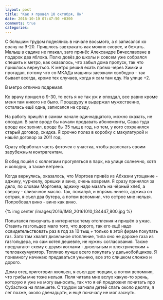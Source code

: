 ```yaml
---
layout: post
title: "Как я провёл 10 октября, Пн"
date: 2016-10-10 07:47:50 +0300
comments: true
categories: 
---
```

С большим трудом поднялись в начале восьмого, а я записался ко врачу на 9-20. Пришлось завтракать как можно скорее, и бежать. Малыш в садике не плакал, зато принёс Александре Вячеславовне в подарок два яблока. Полю довёз до школы и совсем уже собрался спешить к метро, как оказалось, что забыл дома пропуск, так что пришлось вернуться. К метро решил ехать прямо через Химки и прогадал, потому что со МКАДа машины заезжали свободно - так бывает всегда, кроме тех случаев, когда я сам там еду. На улице +2.

В метро отлично подремал.

Ко врачу пришел в 9-30, то есть я не так уж и опоздал, все равно кроме меня там никого не было. Процедуру я выдержал мужественно, осталась ещё одна, записался на среду.

На работу пришёл в самом начале одиннадцатого, можно сказать, не опоздал. В зале вроде бы начали продавать абонементы, Саша туда вроде как звонил, вроде бы 35 тыщ в год, но тем, у кого сохранился старый договор, скидка. Я срочно полез в коробку с макулатурой и нашёл договор за 2011 год.

Сразу обработал часть фоточек с участка, чтобы разослать своим зарубежным контрагентам.

В обед пошёл с коллегами прогуляться в парк, на улице солнечно, хотя и холодно, а также ветрено. 

Когда вернулись, оказалось, что Моргоев привёз из Абхазии угощение - аджику, чурчхелу, орешки и вино, очень вовремя. Я сразу принялся за дело, по словам Моргоева, аджику надо мазать на чёрный хлеб, а сверху - сливочное масло. Так, пожалуй, и впрямь ничего, аджика оч острая, я съел два бутера, а потом вспомнил, что острое мне нельзя. Попробовал вино - вино как вино.

{% img center /images/2016/IMG_20161010_134447_800.jpg %}

Попытался поизучать в интернетах тему отопления и пришёл в ужас. Ставить газгольдер мало того, что дорого, так его ещё надо освидетельствовать раз в год за 10 тыщ + только в этой фирме покупать газ. Зато там хвалят дизельное отопление, типа оно не дороже газа из газгольдера, но сам котел дешевле, не нужны согласования. Также предлагают схему с двумя котлами - дизельным и электрическим + теплоаккумулятор. Топливо лучше всего покупать у дальнобойщиков. Я понемногу начинаю предаваться унынию, все это слишком сложно и дорого.

Дома отец приготовил жюльен, я съел две порции, а потом вспомнил, что грибы мне тоже нельзя. Поля читала мне вслух какую-то хрень, которую я уже не могу выносить, так что я ей предложил почитать про Субастика на планшете. С трудом загнали детей спать около десяти, я лег позже, около двенадцати, и ещё поначалу не мог заснуть.